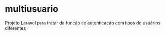 # multiusuario
Projeto Laravel para tratar da função de autenticação com tipos de usuários diferentes

